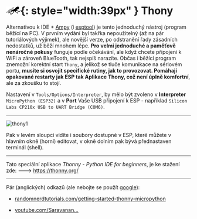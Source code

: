 # ![logo](img/logo_small.png){: style="width:39px" } Thony

Alternativou k IDE + [Ampy](https://docs.octopuslab.cz/ampy/) (i [esptool](https://github.com/espressif/esptool)) je tento jednoduchý nástroj (program běžící na PC). V prvním vydání byl takřka nepoužitelný (až na pár tutoriálových výjimek), ale novější verze, po odstranění řady zásadních nedostatků, už běží mnohem lépe. **Pro velmi jednoduché a paměťově nenáročné pokusy** funguje podle očekávání, ale když chcete připojení k WiFi a zároveň BlueTooth, tak nejspíš narazíte. Občas i běžící program znemožní korektní start `Thony`, a jelikož se tluče komunikace na sériovém portu, **musíte si osvojit specifické rutiny, jak to provozovat. Pomáhají opakované restarty jak ESP tak Aplikace Thony, což není úplně komfortní**, ale za zkoušku to stojí.


Nastavení v `Tools/Options/Interpreter`, by mělo být zvoleno v **Interpreter** `MicroPython (ESP32)`
a v **Port** Vaše USB připojení k ESP - například `Silicon Labs CP210x USB to UART Bridge (COM6)`.

---

![thony1](https://www.octopuslab.cz/wp-content/uploads/2020/10/thony1-1200x765.png)

Pak v levém sloupci vidíte i soubory dostupné v ESP, které můžete v hlavním okně (horní) editovat, v okně dolním pak bývá přednastaven terminál (shell).

---

Tato speciální aplikace *Thonny - Python IDE for beginners*, je ke stažení zde: 🡒 https://thonny.org/

---

Pár (anglických) odkazů (ale nebojte se použít [google](https://www.google.com/search?sxsrf=ALeKk024xpsufvjOrJskDFK_Od76pAVBvg%3A1602843167094&ei=H3KJX8OiBaSzgwe_7qaoAw&q=thony+esp32&oq=thony+esp32&gs_lcp=CgZwc3ktYWIQAzIHCAAQRxCwAzIHCAAQRxCwAzIHCAAQRxCwAzIHCAAQRxCwAzIHCAAQRxCwAzIHCAAQRxCwAzIHCAAQRxCwAzIHCAAQRxCwA1AAWABgokhoAXAAeACAAQCIAQCSAQCYAQCqAQdnd3Mtd2l6yAEIwAEB&sclient=psy-ab&ved=0ahUKEwiDruuM8LjsAhWk2eAKHT-3CTUQ4dUDCA0&uact=5)):

- [randomnerdtutorials.com/getting-started-thonny-micropython](https://randomnerdtutorials.com/getting-started-thonny-micropython-python-ide-esp32-esp8266/)

- [youtube.com/Saravanan...](https://www.youtube.com/watch?v=lvmNLuHj25o)




